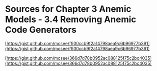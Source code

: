 # Sources for Chapter 3 Anemic Models - 3.4 Removing Anemic Code Generators


[https://gist.github.com/mcsee/f930ccb9f2a14798aea9c6b96977b391](https://gist.github.com/mcsee/f930ccb9f2a14798aea9c6b96977b391)

[https://gist.github.com/mcsee/366d7d78b0952ac088125f75c2bc4035](https://gist.github.com/mcsee/366d7d78b0952ac088125f75c2bc4035)